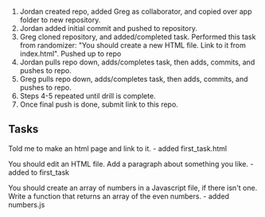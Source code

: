 1. Jordan created repo, added Greg as collaborator, and copied over app folder to new repository.
2. Jordan added initial commit and pushed to repository.
3. Greg cloned repository, and added/completed task. Performed this task from randomizer: "You should create a new HTML file. Link to it from index.html". Pushed up to repo
4. Jordan pulls repo down, adds/completes task, then adds, commits, and pushes to repo.
5. Greg pulls repo down, adds/completes task, then adds, commits, and pushes to repo.
6. Steps 4-5 repeated until drill is complete.
7. Once final push is done, submit link to this repo.

## Tasks
Told me to make an html page and link to it.
    - added first_task.html

You should edit an HTML file. Add a paragraph about something you like.
    - added to first_task

You should create an array of numbers in a Javascript file, if there isn't one. Write a function that returns an array of the even numbers.
    - added numbers.js
